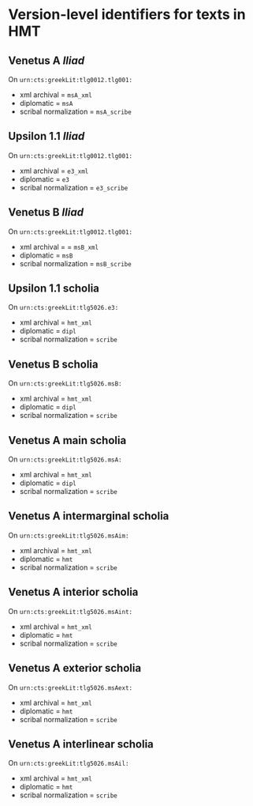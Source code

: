 
# Version-level identifiers for texts in HMT

## Venetus A *Iliad*

On `urn:cts:greekLit:tlg0012.tlg001:`

-   xml archival =  `msA_xml`
-   diplomatic = `msA`
-   scribal normalization = `msA_scribe`



## Upsilon 1.1 *Iliad*


On `urn:cts:greekLit:tlg0012.tlg001:`

-   xml archival = `e3_xml`
-   diplomatic = `e3`
-   scribal normalization = `e3_scribe`

## Venetus B *Iliad*

On `urn:cts:greekLit:tlg0012.tlg001:`

-   xml archival =  = `msB_xml`
-   diplomatic = `msB`
-   scribal normalization = `msB_scribe`

## Upsilon 1.1 scholia

On `urn:cts:greekLit:tlg5026.e3:`

-   xml archival =   `hmt_xml`
-   diplomatic = `dipl`
-   scribal normalization = `scribe`



## Venetus B scholia

On `urn:cts:greekLit:tlg5026.msB:`

-   xml archival =  `hmt_xml`
-   diplomatic = `dipl`
-   scribal normalization = `scribe`


## Venetus A main scholia

On `urn:cts:greekLit:tlg5026.msA:`

-   xml archival  = `hmt_xml`
-   diplomatic = `dipl`
-   scribal normalization = `scribe`

## Venetus A intermarginal scholia


On `urn:cts:greekLit:tlg5026.msAim:`

-   xml archival  = `hmt_xml`
-   diplomatic =  `hmt`
-   scribal normalization = `scribe`



## Venetus A interior scholia

On `urn:cts:greekLit:tlg5026.msAint:`

-   xml archival  = `hmt_xml`
-   diplomatic =  `hmt`
-   scribal normalization = `scribe`




## Venetus A exterior scholia

On `urn:cts:greekLit:tlg5026.msAext:`

-   xml archival  = `hmt_xml`
-   diplomatic =  `hmt`
-   scribal normalization = `scribe`



## Venetus A interlinear scholia

On `urn:cts:greekLit:tlg5026.msAil:`

-   xml archival  = `hmt_xml`
-   diplomatic =  `hmt`
-   scribal normalization = `scribe`
